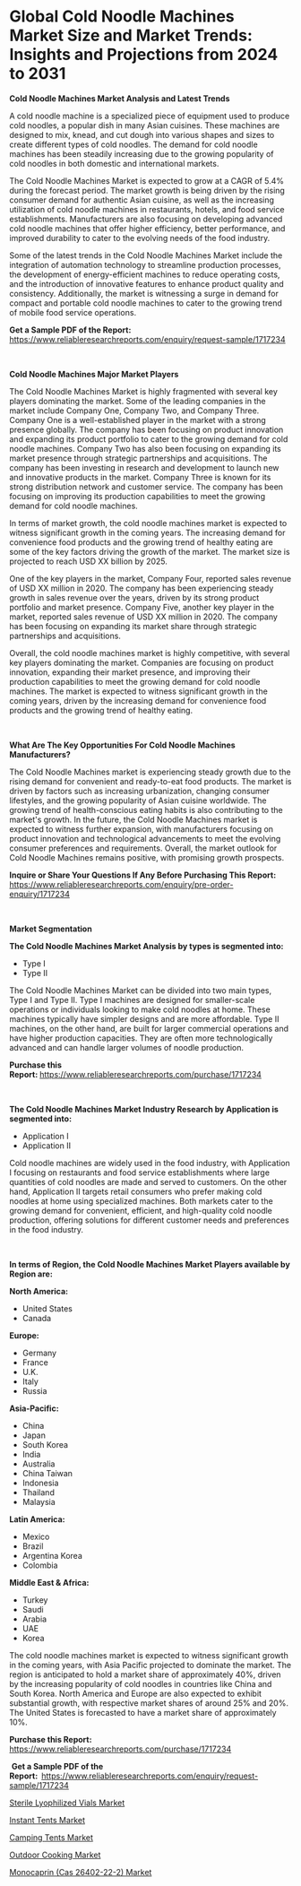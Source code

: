 <p><h1>Global Cold Noodle Machines Market Size and Market Trends: Insights and Projections from 2024 to 2031</h1></p><p><strong>Cold Noodle Machines Market Analysis and Latest Trends</strong></p>
<p><p>A cold noodle machine is a specialized piece of equipment used to produce cold noodles, a popular dish in many Asian cuisines. These machines are designed to mix, knead, and cut dough into various shapes and sizes to create different types of cold noodles. The demand for cold noodle machines has been steadily increasing due to the growing popularity of cold noodles in both domestic and international markets.</p><p>The Cold Noodle Machines Market is expected to grow at a CAGR of 5.4% during the forecast period. The market growth is being driven by the rising consumer demand for authentic Asian cuisine, as well as the increasing utilization of cold noodle machines in restaurants, hotels, and food service establishments. Manufacturers are also focusing on developing advanced cold noodle machines that offer higher efficiency, better performance, and improved durability to cater to the evolving needs of the food industry.</p><p>Some of the latest trends in the Cold Noodle Machines Market include the integration of automation technology to streamline production processes, the development of energy-efficient machines to reduce operating costs, and the introduction of innovative features to enhance product quality and consistency. Additionally, the market is witnessing a surge in demand for compact and portable cold noodle machines to cater to the growing trend of mobile food service operations.</p></p>
<p><strong>Get a Sample PDF of the Report:&nbsp;</strong> <a href="https://www.reliableresearchreports.com/enquiry/request-sample/1717234">https://www.reliableresearchreports.com/enquiry/request-sample/1717234</a></p>
<p>&nbsp;</p>
<p><strong>Cold Noodle Machines Major Market Players</strong></p>
<p><p>The Cold Noodle Machines Market is highly fragmented with several key players dominating the market. Some of the leading companies in the market include Company One, Company Two, and Company Three. Company One is a well-established player in the market with a strong presence globally. The company has been focusing on product innovation and expanding its product portfolio to cater to the growing demand for cold noodle machines. Company Two has also been focusing on expanding its market presence through strategic partnerships and acquisitions. The company has been investing in research and development to launch new and innovative products in the market. Company Three is known for its strong distribution network and customer service. The company has been focusing on improving its production capabilities to meet the growing demand for cold noodle machines.</p><p>In terms of market growth, the cold noodle machines market is expected to witness significant growth in the coming years. The increasing demand for convenience food products and the growing trend of healthy eating are some of the key factors driving the growth of the market. The market size is projected to reach USD XX billion by 2025.</p><p>One of the key players in the market, Company Four, reported sales revenue of USD XX million in 2020. The company has been experiencing steady growth in sales revenue over the years, driven by its strong product portfolio and market presence. Company Five, another key player in the market, reported sales revenue of USD XX million in 2020. The company has been focusing on expanding its market share through strategic partnerships and acquisitions.</p><p>Overall, the cold noodle machines market is highly competitive, with several key players dominating the market. Companies are focusing on product innovation, expanding their market presence, and improving their production capabilities to meet the growing demand for cold noodle machines. The market is expected to witness significant growth in the coming years, driven by the increasing demand for convenience food products and the growing trend of healthy eating.</p></p>
<p>&nbsp;</p>
<p><strong>What Are The Key Opportunities For Cold Noodle Machines Manufacturers?</strong></p>
<p><p>The Cold Noodle Machines market is experiencing steady growth due to the rising demand for convenient and ready-to-eat food products. The market is driven by factors such as increasing urbanization, changing consumer lifestyles, and the growing popularity of Asian cuisine worldwide. The growing trend of health-conscious eating habits is also contributing to the market's growth. In the future, the Cold Noodle Machines market is expected to witness further expansion, with manufacturers focusing on product innovation and technological advancements to meet the evolving consumer preferences and requirements. Overall, the market outlook for Cold Noodle Machines remains positive, with promising growth prospects.</p></p>
<p><strong>Inquire or Share Your Questions If Any Before Purchasing This Report:</strong> <a href="https://www.reliableresearchreports.com/enquiry/pre-order-enquiry/1717234">https://www.reliableresearchreports.com/enquiry/pre-order-enquiry/1717234</a></p>
<p>&nbsp;</p>
<p><strong>Market Segmentation</strong></p>
<p><strong>The Cold Noodle Machines Market Analysis by types is segmented into:</strong></p>
<p><ul><li>Type I</li><li>Type II</li></ul></p>
<p><p>The Cold Noodle Machines Market can be divided into two main types, Type I and Type II. Type I machines are designed for smaller-scale operations or individuals looking to make cold noodles at home. These machines typically have simpler designs and are more affordable. Type II machines, on the other hand, are built for larger commercial operations and have higher production capacities. They are often more technologically advanced and can handle larger volumes of noodle production.</p></p>
<p><strong>Purchase this Report:&nbsp;</strong><a href="https://www.reliableresearchreports.com/purchase/1717234">https://www.reliableresearchreports.com/purchase/1717234</a></p>
<p>&nbsp;</p>
<p><strong>The Cold Noodle Machines Market Industry Research by Application is segmented into:</strong></p>
<p><ul><li>Application I</li><li>Application II</li></ul></p>
<p><p>Cold noodle machines are widely used in the food industry, with Application I focusing on restaurants and food service establishments where large quantities of cold noodles are made and served to customers. On the other hand, Application II targets retail consumers who prefer making cold noodles at home using specialized machines. Both markets cater to the growing demand for convenient, efficient, and high-quality cold noodle production, offering solutions for different customer needs and preferences in the food industry.</p></p>
<p>&nbsp;</p>
<p><strong>In terms of Region, the Cold Noodle Machines Market Players available by Region are:</strong></p>
<p>
    <p> <strong> North America: </strong>
        <ul>
            <li>United States</li>
            <li>Canada</li>
        </ul>
        </p> 
    <p> <strong> Europe: </strong>
        <ul>
            <li>Germany</li>
            <li>France</li>
            <li>U.K.</li>
            <li>Italy</li>
            <li>Russia</li>
        </ul>
        </p> 
    <p> <strong> Asia-Pacific: </strong>
        <ul>
            <li>China</li>
            <li>Japan</li>
            <li>South Korea</li>
            <li>India</li>
            <li>Australia</li>
            <li>China Taiwan</li>
            <li>Indonesia</li>
            <li>Thailand</li>
            <li>Malaysia</li>
        </ul>
        </p> 
    <p> <strong> Latin America: </strong>
        <ul>
            <li>Mexico</li>
            <li>Brazil</li>
            <li>Argentina Korea</li>
            <li>Colombia</li>
        </ul>
        </p> 
    <p> <strong> Middle East & Africa: </strong>
        <ul>
            <li>Turkey</li>
            <li>Saudi</li>
            <li>Arabia</li>
            <li>UAE</li>
            <li>Korea</li>
        </ul>
    </p>
    </p>
<p><p>The cold noodle machines market is expected to witness significant growth in the coming years, with Asia Pacific projected to dominate the market. The region is anticipated to hold a market share of approximately 40%, driven by the increasing popularity of cold noodles in countries like China and South Korea. North America and Europe are also expected to exhibit substantial growth, with respective market shares of around 25% and 20%. The United States is forecasted to have a market share of approximately 10%.</p></p>
<p><strong>Purchase this Report: </strong><a href="https://www.reliableresearchreports.com/purchase/1717234">https://www.reliableresearchreports.com/purchase/1717234</a></p>
<p>&nbsp;<strong>Get a Sample PDF of the Report:&nbsp;&nbsp;</strong><a href="https://www.reliableresearchreports.com/enquiry/request-sample/1717234">https://www.reliableresearchreports.com/enquiry/request-sample/1717234</a></p>
<p><strong></strong></p>
<p><p><a href="https://issuu.com/reportprime-2/docs/sterile-lyophilized-vials-market-size-2030.pptx">Sterile Lyophilized Vials Market</a></p><p><a href="https://github.com/sonuprakash1/Market-Research-Report-List-1/blob/main/instant-tents-market.md">Instant Tents Market</a></p><p><a href="https://github.com/Whitneyboyettebo9kiw7yr13/Market-Research-Report-List-1/blob/main/camping-tents-market.md">Camping Tents Market</a></p><p><a href="https://github.com/PeterParrish5/Market-Research-Report-List-3/blob/main/outdoor-cooking-market.md">Outdoor Cooking Market</a></p><p><a href="https://issuu.com/reportprime-2/docs/monocaprin-cas-26402-22-2-market-size-2030.pptx">Monocaprin (Cas 26402-22-2) Market</a></p></p>